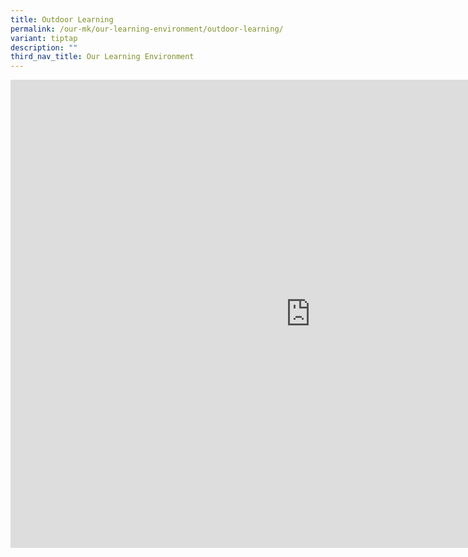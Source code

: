 ```yaml
---
title: Outdoor Learning
permalink: /our-mk/our-learning-environment/outdoor-learning/
variant: tiptap
description: ""
third_nav_title: Our Learning Environment
---
```

<div class="iframe-wrapper"><iframe height="749" width="960" allowfullscreen="true" frameborder="0" src="https://docs.google.com/presentation/d/e/2PACX-1vTRiwz2bXR2vEj4qBUcerinTC_J4IDulC-habu6XHxUEojXaFokx-fxnMl34zj9sfWpK5DMcyDUzzGg/embed?start=true&amp;loop=true&amp;delayms=15000"></iframe></div><p></p>
